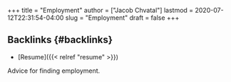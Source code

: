 +++
title = "Employment"
author = ["Jacob Chvatal"]
lastmod = 2020-07-12T22:31:54-04:00
slug = "Employment"
draft = false
+++

## Backlinks {#backlinks}

-   [Resume]({{< relref "resume" >}})

Advice for finding employment.
